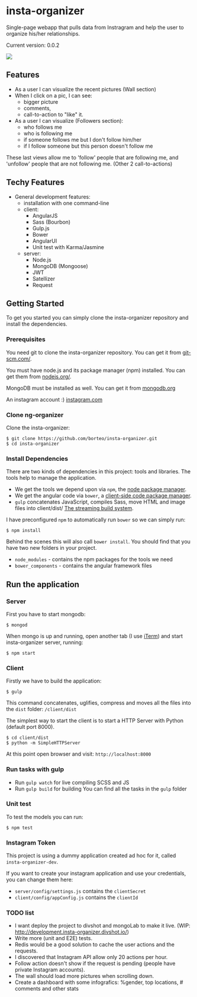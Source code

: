 # insta-organizer
Single-page webapp that pulls data from Instragram and help the user to organize his/her relationships.

Current version: 0.0.2

![](https://dl.dropboxusercontent.com/u/1089758/insta-organizer.png)

## Features
- As a user I can visualize the recent pictures (Wall section)
- When I click on a pic, I can see:
  - bigger picture
  - comments, 
  - call-to-action to "like" it.
- As a user I can visualize (Followers section):
  - who follows me 
  - who is following me 
  - if someone follows me but I don't follow him/her
  - if I follow someone but this person doesn't follow me

These last views allow me to 'follow' people that are following me, and 'unfollow' people that are not following me.
(Other 2 call-to-actions)

## Techy Features

- General development features:
  - installation with one command-line
  - client:
    - AngularJS
    - Sass (Bourbon)
    - Gulp.js 
    - Bower
    - AngularUI
    - Unit test with Karma/Jasmine
  - server:
    - Node.js
    - MongoDB (Mongoose)
    - JWT
    - Satellizer
    - Request

## Getting Started

To get you started you can simply clone the insta-organizer repository and install the dependencies.

### Prerequisites

You need git to clone the insta-organizer repository. You can get it from
[git-scm.com/](http://git-scm.com/).

You must have node.js and its package manager (npm) installed. You can get them from [nodejs.org/](http://nodejs.org/).

MongoDB must be installed as well. You can get it from [mongodb.org](http://www.mongodb.org/downloads)

An instagram account :) [instagram.com](http://instagram.com/)

### Clone ng-organizer

Clone the insta-organizer:

```
$ git clone https://github.com/borteo/insta-organizer.git
$ cd insta-organizer
```

### Install Dependencies

There are two kinds of dependencies in this project: tools and libraries. The tools help to manage the application.

* We get the tools we depend upon via `npm`, the [node package manager](https://www.npmjs.org/).
* We get the angular code via `bower`, a [client-side code package manager](http://bower.io/).
* `gulp` concatenates JavaScript, compiles Sass, move HTML and image files into client/dist/ [The streaming build system](http://gulpjs.com/).


I have preconfigured `npm` to automatically run `bower` so we can simply run:

```
$ npm install
```

Behind the scenes this will also call `bower install`. You should find that you have two new folders in your project.

* `node_modules` - contains the npm packages for the tools we need
* `bower_components` - contains the angular framework files


## Run the application

### Server

First you have to start mongodb: 

```
$ mongod
```

When mongo is up and running, open another tab (I use [iTerm](http://iterm2.com/)) and start insta-organizer server, running:

```
$ npm start
```

### Client

Firstly we have to build the application:

```
$ gulp
```

This command concatenates, uglifies, compress and moves all the files into the `dist` folder: `/client/dist`

The simplest way to start the client is to start a HTTP Server with Python (default port 8000). 

```
$ cd client/dist
$ python -m SimpleHTTPServer
```

At this point open browser and visit: `http://localhost:8000`


### Run tasks with gulp
- Run `gulp watch` for live compiling SCSS and JS
- Run `gulp build` for building
You can find all the tasks in the `gulp` folder

### Unit test
To test the models you can run:

```
$ npm test
```


### Instagram Token 
This project is using a dummy application created ad hoc for it, called `insta-organizer-dev`.

If you want to create your instagram application and use your credentials, you can change them here:

- `server/config/settings.js` contains the `clientSecret`
- `client/config/appConfig.js` contains the `clientId`


### TODO list
- I want deploy the project to divshot and mongoLab to make it live. (WIP: http://development.insta-organizer.divshot.io/)
- Write more (unit and E2E) tests.
- Redis would be a good solution to cache the user actions and the requests.
- I discovered that Instagram API allow only 20 actions per hour.
- Follow action doesn't show if the request is pending (people have private Instagram accounts). 
- The wall should load more pictures when scrolling down.
- Create a dashboard with some infografics: %gender, top locations, # comments and other stats
